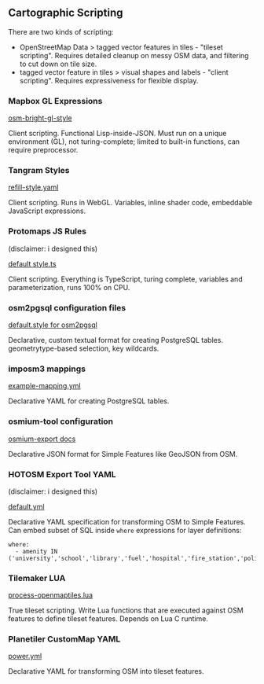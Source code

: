 

## Cartographic Scripting

There are two kinds of scripting:

* OpenStreetMap Data > tagged vector features in tiles - "tileset scripting". Requires detailed cleanup on messy OSM data, and filtering to cut down on tile size.
* tagged vector feature in tiles > visual shapes and labels - "client scripting". Requires expressiveness for flexible display.

### Mapbox GL Expressions

[osm-bright-gl-style](https://github.com/openmaptiles/osm-bright-gl-style/blob/master/style.json)

Client scripting. Functional Lisp-inside-JSON. Must run on a unique environment (GL), not turing-complete; limited to built-in functions, can require preprocessor.

### Tangram Styles

[refill-style.yaml](https://github.com/tangrams/refill-style/blob/gh-pages/refill-style.yaml)

Client scripting. Runs in WebGL. Variables, inline shader code, embeddable JavaScript expressions.

### Protomaps JS Rules

(disclaimer: i designed this)

[default style.ts](https://github.com/protomaps/protomaps.js/blob/master/src/default_style/style.ts)

Client scripting. Everything is TypeScript, turing complete, variables and parameterization, runs 100% on CPU.

### osm2pgsql configuration files

[default.style for osm2pgsql](https://github.com/openstreetmap/osm2pgsql/blob/master/default.style)

Declarative, custom textual format for creating PostgreSQL tables. geometrytype-based selection, key wildcards.

### imposm3 mappings

[example-mapping.yml](https://github.com/omniscale/imposm3/blob/master/example-mapping.yml)

Declarative YAML for creating PostgreSQL tables. 

### osmium-tool configuration

[osmium-export docs](https://docs.osmcode.org/osmium/latest/osmium-export.html)

Declarative JSON format for Simple Features like GeoJSON from OSM.

### HOTOSM Export Tool YAML

(disclaimer: i designed this)

[default.yml](https://github.com/hotosm/osm-export-tool-python/blob/master/osm_export_tool/mappings/default.yml)

Declarative YAML specification for transforming OSM to Simple Features. Can embed subset of SQL inside `where` expressions for layer definitions:

    where:
      - amenity IN ('university','school','library','fuel','hospital','fire_station','police','townhall')

### Tilemaker LUA

[process-openmaptiles.lua](https://github.com/systemed/tilemaker/blob/master/resources/process-openmaptiles.lua)

True tileset scripting. Write Lua functions that are executed against OSM features to define tileset features. Depends on Lua C runtime. 

### Planetiler CustomMap YAML

[power.yml](https://github.com/onthegomap/planetiler/blob/main/planetiler-custommap/src/main/resources/samples/power.yml)

Declarative YAML for transforming OSM into tileset features.